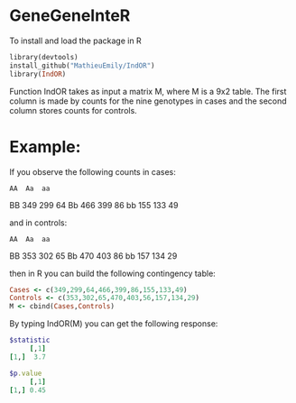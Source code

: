 # GeneGeneInteR

To install and load the package in R

```ruby
library(devtools)
install_github("MathieuEmily/IndOR")
library(IndOR)
```

Function IndOR takes as input a matrix M, where M is a 9x2 table. The first column is made by counts for the nine genotypes in cases and the second column stores counts for controls.

# Example:

If you observe the following counts in cases:

	AA	Aa	aa
BB	349	299	64
Bb	466	399	86
bb	155	133	49

and in controls:

	AA	Aa	aa
BB	353	302	65
Bb	470	403	86
bb	157	134	29

then in R you can build the following contingency table:

```ruby
Cases <- c(349,299,64,466,399,86,155,133,49)
Controls <- c(353,302,65,470,403,56,157,134,29)
M <- cbind(Cases,Controls)
```

By typing IndOR(M) you can get the following response:
```ruby
$statistic
     [,1]
[1,]  3.7

$p.value
     [,1]
[1,] 0.45
```
